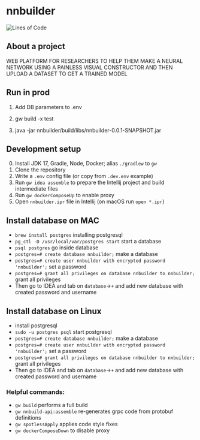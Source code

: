 # nnbuilder <!-- ![Build Status](https://img.shields.io/circleci/build/github/hse-mentorship/nnbuilder?style=flat-square)  -->
![Lines of Code]( https://img.shields.io/tokei/lines/github/Frosendroska/nnbuilder?style=flat-square )

## About a project

 WEB PLATFORM FOR RESEARCHERS TO HELP THEM MAKE A NEURAL NETWORK USING A PAINLESS VISUAL CONSTRUCTOR AND THEN UPLOAD A DATASET TO GET A TRAINED MODEL
 
 ##  Run in prod
 
 1) Add DB parameters to .env
 
 2) gw build -x test 
 
 3)  java -jar nnbuilder/build/libs/nnbuilder-0.0.1-SNAPSHOT.jar

## Development setup

0. Install JDK 17, Gradle, Node, Docker; alias `./gradlew` to `gw`
1. Clone the repository
2. Write a `.env` config file (or copy from `.dev.env` example)
3. Run `gw idea assemble` to prepare the Intellij project and build intermediate files
4. Run `gw dockerComposeUp` to enable proxy
5. Open `nnbuilder.ipr` file in Intellij (on macOS run `open *.ipr`)

## Install database on MAC

 * `brew install postgres` installing postgresql
 * `pg_ctl -D /usr/local/var/postgres start` start a database
 * `psql postgres` go inside database
 * `postgres=# create database nnbuilder;` make a database
 * `postgres=# create user nnbuilder with encrypted password 'nnbuilder';` set a password
 * `postgres=# grant all privileges on database nnbuilder to nnbuilder;` grant all privileges
 * Then go to IDEA and tab on `database`->`+` and add new database with created password and username

## Install database on Linux

* install postgresql
* `sudo -u postgres psql` start postgresql
* `postgres=# create database nnbuilder;` make a database
* `postgres=# create user nnbuilder with encrypted password 'nnbuilder';` set a password
* `postgres=# grant all privileges on database nnbuilder to nnbuilder;` grant all privileges
* Then go to IDEA and tab on `database`->`+` and add new database with created password and username

### Helpful commands:

* `gw build` performs a full build
* `gw nnbuild-api:assemble` re-generates grpc code from protobuf definitions
* `gw spotlessApply` applies code style fixes
* `gw dockerComposeDown` to disable proxy
